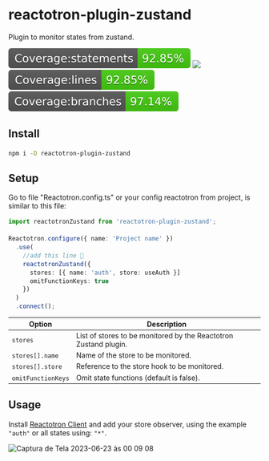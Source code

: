 # reactotron-plugin-zustand

Plugin to monitor states from zustand.

![](./docs/badge-statements.svg) ![](./docs/badge-functions.svg) ![](./docs/badge-lines.svg) ![](./docs/badge-branches.svg)

## Install

```bash
npm i -D reactotron-plugin-zustand
```

## Setup

Go to file "Reactotron.config.ts" or your config reactotron from project, is similar to this file:

```ts
import reactotronZustand from 'reactotron-plugin-zustand';

Reactotron.configure({ name: 'Project name' })
  .use(
    //add this line 🙌
    reactotronZustand({
      stores: [{ name: 'auth', store: useAuth }]
      omitFunctionKeys: true
    })
  )
  .connect();
```

| Option             | Description                                                      |
| ------------------ | ---------------------------------------------------------------- |
| `stores`           | List of stores to be monitored by the Reactotron Zustand plugin. |
| `stores[].name`    | Name of the store to be monitored.                               |
| `stores[].store`   | Reference to the store hook to be monitored.                     |
| `omitFunctionKeys` | Omit state functions (default is false).                         |

## Usage

Install [Reactotron Client](https://github.com/infinitered/reactotron/tree/master) and add your store observer, using the example `"auth"` or all states using: `"*"`.

<img width="602" alt="Captura de Tela 2023-06-23 às 00 09 08" src="https://raw.githubusercontent.com/joalisonpereira/reactotron-plugin-zustand/master/docs/tron2.png">
